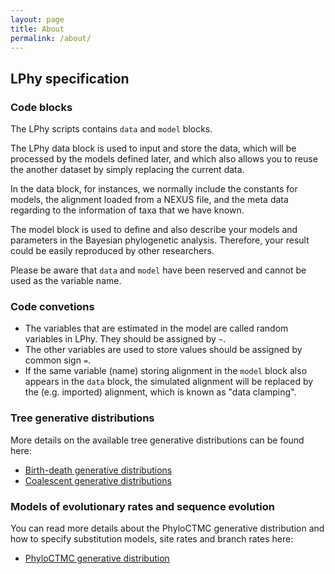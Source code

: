 ```yaml
---
layout: page
title: About
permalink: /about/
---
```


## LPhy specification

### Code blocks

The LPhy scripts contains `data` and `model` blocks.

The LPhy data block is used to input and store the data, 
which will be processed by the models defined later, 
and which also allows you to reuse the another dataset 
by simply replacing the current data. 

In the data block, for instances, we normally include the constants for models, 
the alignment loaded from a NEXUS file, 
and the meta data regarding to the information of taxa that we have known.

The model block is used to define and also describe your models and parameters
in the Bayesian phylogenetic analysis.
Therefore, your result could be easily reproduced by other researchers. 

Please be aware that `data` and `model` have been reserved and cannot be used as the variable name.

### Code convetions

- The variables that are estimated in the model are called random variables in LPhy. 
They should be assigned by `~`.
- The other variables are used to store values should be assigned by common sign `=`.
- If the same variable (name) storing alignment in the `model` block 
also appears in the `data` block, the simulated alignment will be replaced by 
the (e.g. imported) alignment, which is known as "data clamping".



### Tree generative distributions

More details on the available tree generative distributions can be found here: 

* [Birth-death generative distributions](lphy/doc/lphy/evolution/birthdeath.md)
* [Coalescent generative distributions](lphy/doc/lphy/evolution/coalescent.md)

### Models of evolutionary rates and sequence evolution

You can read more details about the PhyloCTMC generative distribution and how to specify substitution models, 
site rates and branch rates here:

* [PhyloCTMC generative distribution](lphy/doc/lphy/evolution/likelihood.md)
